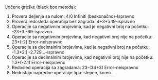 Uočene greške (black box metoda):
1. Provera deljenja sa nulom:
4/0
Infiniti (beskonačno)-Ispravno
2. Provera redosleda operacija bez zagrada:
4+3*5
19-ispravno
3. Operacije sa negativnim brojevima, kad je negativni broj na početku:
-23*3
-69-ispravno
4. Operacije sa negativnim brojevima, kad negativni broj nije na početku:
23*(-2)
Error-neispravno
4. Operacije sa decimalnim brojevima, kad je negativni broj na početku:
-1.3*2.1
-2.729…-ispravno
5. Operacije sa decimalnim brojevima, kad negativni broj nije na početku:
1.3*(-2.1)
Error-neispravno 
6. Redosled operacija sa zagradama:
23-(34+3)
Error-neispravno 
7. Nedostaju napredne operacije tipa: stepen, koren...
